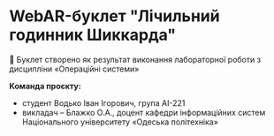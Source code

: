 # WebAR-буклет "Лічильний годинник Шиккарда"
 Буклет створено як результат виконання лабораторної роботи з дисципліни
«Операційні системи» 

**Команда проєкту:**
- студент Водько Іван Ігорович, група АІ-221
- викладач – Блажко О.А., доцент кафедри інформаційних систем Національного
університету «Одеська політехніка» 
